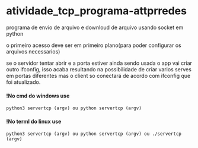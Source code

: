 # atividade_tcp_programa-attprredes
programa de envio de arquivo e downloud de arquivo usando socket em python

o primeiro acesso deve ser em primeiro plano(para poder configurar os arquivos necessarios)

se o servidor tentar abrir e a porta estiver ainda sendo usada o app vai criar outro ifconfig, isso acaba resultando na possibilidade de criar
varios serves em portas diferentes mas o client so conectará de acordo com ifconfig que foi atualizado.

#### !No cmd do windows use

    python3 servertcp (argv) ou python servertcp (argv)
#### !No terml do linux use

    python3 servertcp (argv) ou python servertcp (argv) ou ./servertcp (argv)
